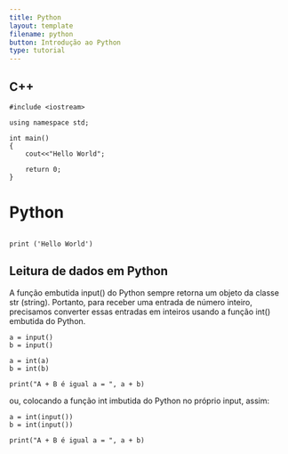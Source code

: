 ```yaml
---
title: Python
layout: template
filename: python
button: Introdução ao Python
type: tutorial
---
```


##  C++
```Olá mundo em C++
#include <iostream>

using namespace std;

int main()
{
    cout<<"Hello World";

    return 0;
}
```

#  Python
```Olá mundo em Python

print ('Hello World')

```
##  Leitura de dados em Python

A função embutida input() do Python sempre retorna um objeto da classe str (string). Portanto, para receber uma entrada de número inteiro, precisamos converter essas entradas em inteiros usando a função int() embutida do Python.

```
a = input()
b = input()

a = int(a)
b = int(b)

print("A + B é igual a = ", a + b)

```

ou, colocando a função int imbutida do Python no próprio input, assim:

```
a = int(input())
b = int(input())

print("A + B é igual a = ", a + b)
```
